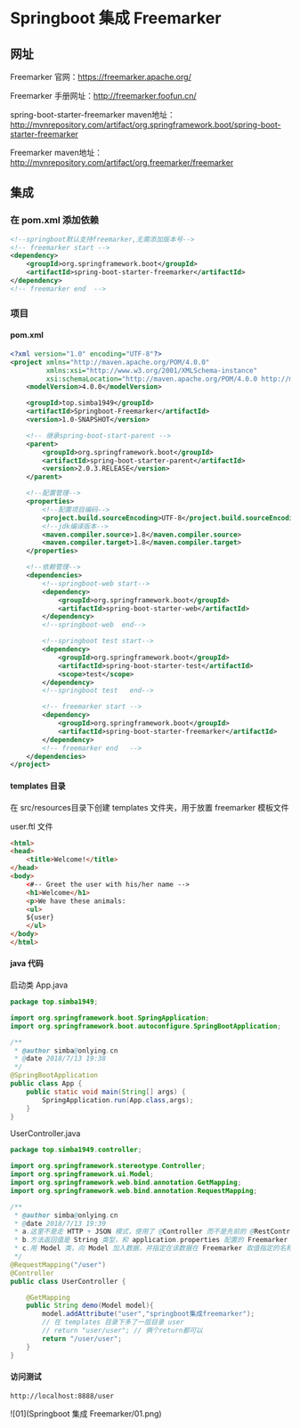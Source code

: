 # Springboot 集成 Freemarker

## 网址

Freemarker 官网：https://freemarker.apache.org/

Freemarker 手册网址：http://freemarker.foofun.cn/

spring-boot-starter-freemarker maven地址：http://mvnrepository.com/artifact/org.springframework.boot/spring-boot-starter-freemarker

Freemarker maven地址：http://mvnrepository.com/artifact/org.freemarker/freemarker

## 集成

### 在 pom.xml 添加依赖

```xml
<!--springboot默认支持freemarker,无需添加版本号-->
<!-- freemarker start -->
<dependency>
    <groupId>org.springframework.boot</groupId>
    <artifactId>spring-boot-starter-freemarker</artifactId>
</dependency>
<!-- freemarker end  -->
```

### 项目

####  pom.xml

```xml
<?xml version="1.0" encoding="UTF-8"?>
<project xmlns="http://maven.apache.org/POM/4.0.0"
         xmlns:xsi="http://www.w3.org/2001/XMLSchema-instance"
         xsi:schemaLocation="http://maven.apache.org/POM/4.0.0 http://maven.apache.org/xsd/maven-4.0.0.xsd">
    <modelVersion>4.0.0</modelVersion>

    <groupId>top.simba1949</groupId>
    <artifactId>Springboot-Freemarker</artifactId>
    <version>1.0-SNAPSHOT</version>

    <!-- 继承spring-boot-start-parent -->
    <parent>
        <groupId>org.springframework.boot</groupId>
        <artifactId>spring-boot-starter-parent</artifactId>
        <version>2.0.3.RELEASE</version>
    </parent>

    <!--配置管理-->
    <properties>
        <!--配置项目编码-->
        <project.build.sourceEncoding>UTF-8</project.build.sourceEncoding>
        <!--jdk编译版本-->
        <maven.compiler.source>1.8</maven.compiler.source>
        <maven.compiler.target>1.8</maven.compiler.target>
    </properties>

    <!--依赖管理-->
    <dependencies>
        <!--springboot-web start-->
        <dependency>
            <groupId>org.springframework.boot</groupId>
            <artifactId>spring-boot-starter-web</artifactId>
        </dependency>
        <!--springboot-web  end-->

        <!--springboot test start-->
        <dependency>
            <groupId>org.springframework.boot</groupId>
            <artifactId>spring-boot-starter-test</artifactId>
            <scope>test</scope>
        </dependency>
        <!--springboot test   end-->

        <!-- freemarker start -->
        <dependency>
            <groupId>org.springframework.boot</groupId>
            <artifactId>spring-boot-starter-freemarker</artifactId>
        </dependency>
        <!-- freemarker end   -->
    </dependencies>
</project>
```

#### templates 目录

在 src/resources目录下创建 templates 文件夹，用于放置 freemarker 模板文件

user.ftl 文件

```html
<html>
<head>
    <title>Welcome!</title>
</head>
<body>
    <#-- Greet the user with his/her name -->
    <h1>Welcome</h1>
    <p>We have these animals:
    <ul>
    ${user}
    </ul>
</body>
</html>
```

#### java 代码

启动类 App.java

```java
package top.simba1949;

import org.springframework.boot.SpringApplication;
import org.springframework.boot.autoconfigure.SpringBootApplication;

/**
 * @author simba@onlying.cn
 * @date 2018/7/13 19:38
 */
@SpringBootApplication
public class App {
    public static void main(String[] args) {
        SpringApplication.run(App.class,args);
    }
}
```

UserController.java

```java
package top.simba1949.controller;

import org.springframework.stereotype.Controller;
import org.springframework.ui.Model;
import org.springframework.web.bind.annotation.GetMapping;
import org.springframework.web.bind.annotation.RequestMapping;

/**
 * @author simba@onlying.cn
 * @date 2018/7/13 19:39
 * a.这里不是走 HTTP + JSON 模式，使用了 @Controller 而不是先前的 @RestController
 * b.方法返回值是 String 类型，和 application.properties 配置的 Freemarker 文件配置路径下的各个 *.ftl 文件名一致。这样才会准确地把数据渲染到 ftl 文件里面进行展示。
 * c.用 Model 类，向 Model 加入数据，并指定在该数据在 Freemarker 取值指定的名称。
 */
@RequestMapping("/user")
@Controller
public class UserController {

    @GetMapping
    public String demo(Model model){
        model.addAttribute("user","springboot集成freemarker");
        // 在 templates 目录下多了一层目录 user
        // return "user/user"; // 俩个return都可以
        return "/user/user";
    }
}
```

#### 访问测试

```
http://localhost:8888/user
```

![01](Springboot 集成 Freemarker/01.png)